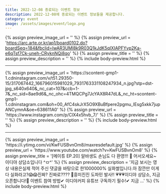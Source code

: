 ```yaml
---
title: 2022-12-08 종료되는 이벤트 정보
description: 2022-12-08에 종료되는 이벤트 정보들을 제공합니다.
category: event
image: /assets/images/event/logo.png
---
```

{% assign preview_image_url = '' %}
{% assign preview_url = 'https://arc.arte.or.kr/ap1/board0102.do?boardSeq=184&fbclid=IwAR3UMl8k9R03Q1kJdK5qIXIAPFYvp2Ka-e6qTsf7Ck-uneh-CRyknNQi8qo' %}
{% assign preview_title = '' %}
{% assign preview_description = '' %}
{% include body-preview.html %}
<hr>{% assign preview_image_url = 'https://scontent-gmp1-1.cdninstagram.com/v/t51.29350-15/317067442_166796015981029_7931763331108247934_n.jpg?stp=dst-jpg_s640x640&amp;_nc_cat=107&amp;ccb=1-7&amp;_nc_sid=8ae9d6&amp;_nc_ohc=4TMQCPg7JcYAX8R47dL&amp;_nc_ht=scontent-gmp1-1.cdninstagram.com&amp;oh=00_AfC4skJrX5O9XBuBfpere2pgmu_IEsg5xkk7jupANCymnA&amp;oe=638611A0' %}
{% assign preview_url = 'https://www.instagram.com/p/ClX4x5hvb_7/' %}
{% assign preview_title = '' %}
{% assign preview_description = '' %}
{% include body-preview.html %}
<hr>{% assign preview_image_url = 'https://i.ytimg.com/vi/KwFUSBvnOm8/maxresdefault.jpg' %}
{% assign preview_url = 'https://www.youtube.com/watch?v=KwFUSBvnOm8' %}
{% assign preview_title = '[메이튜 EP.20] 알바생도 손님도 다 환영!!! 🥰 어서오세요~ 이디야 상담소입니다 ^ㅁ^' %}
{% assign preview_description = '지금 보시는 영상 내용은실제 적어 주신 댓글을 바탕으로 한1000000% 실화썰입니다.아 잠깐만 이게 다 실화라고?😱😱진짜? 진짜로???? 🫢흥미진진 도파민 발사!! 💗💗💗이디야 상담소, 지금 오픈합니다!💙 이벤트 참여 방법✔ 이디야커피 유튜브 구독하기 필수!✔ 지금 ...' %}
{% include body-preview.html %}